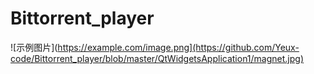 # Bittorrent_player
![示例图片](https://example.com/image.png](https://github.com/Yeux-code/Bittorrent_player/blob/master/QtWidgetsApplication1/magnet.jpg)
